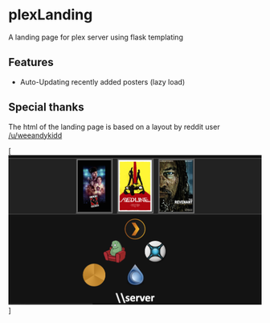 # plexLanding
A landing page for plex server using flask templating

## Features
* Auto-Updating recently added posters (lazy load)

## Special thanks
The html of the landing page is based on a layout by reddit user [/u/weeandykidd](https://www.reddit.com/r/PleX/comments/3zile4/custom_landing_page_for_plex_sonarr_couchpotato/cymnaqu)

[![Recently added posters](screens/landingpage.png)]
